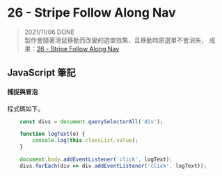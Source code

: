 
# 26 - Stripe Follow Along Nav
> 2021/11/06 DONE  
製作會隨著滑鼠移動而改變的選單效果，且移動時原選單不會消失，
成果：[26 - Stripe Follow Along Nav](https://alice-nor.github.io/JavaScript30/25%20-%20Event%20Capture,%20Propagation,%20Bubbling%20and%20Once/) 



## JavaScript 筆記 ##

#### 捕捉與冒泡

程式碼如下。  

```JavaScript
    const divs = document.querySelectorAll('div');

    function logText(e) {
        console.log(this.classList.value);
    }

    document.body.addEventListener('click', logText);
    divs.forEach(div => div.addEventListener('click', logText));
```
